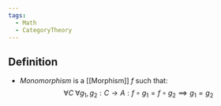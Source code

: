 ```yaml
---
tags:
  - Math
  - CategoryTheory
---
```

## Definition
- _Monomorphism_ is a [[Morphism]] $f$ such that:
$$\forall C\; \forall g_1, g_2: C\to A: f\circ g_1=f\circ g_2\implies g_1=g_2$$